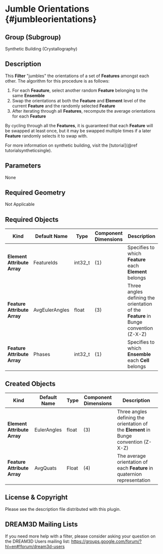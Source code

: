 Jumble Orientations {#jumbleorientations}
=============

## Group (Subgroup) ##
Synthetic Building (Crystallography)

## Description ##
This **Filter** "jumbles" the orientations of a set of **Features** amongst each other. The algorithm for this procedure is as follows:

1. For each **Feauture**, select another random **Feature** belonging to the same **Ensemble**
2. Swap the orientations at both the **Feature** and **Element** level of the current **Feature** and the randomly selected **Feature**
3. After iterating through all **Features**, recompute the average orientations for each **Feature**

By cycling through all the **Features**, it is guaranteed that each **Feature** will be swapped at least once, but it may be swapped multiple times if a later **Feature** randomly selects it to swap with.

For more information on synthetic building, visit the [tutorial](@ref tutorialsyntheticsingle).

## Parameters ##
None

## Required Geometry ##
Not Applicable


## Required Objects ##
| Kind | Default Name | Type | Component Dimensions | Description |
|------|--------------|------|----------------------|-------------|
| **Element Attribute Array** | FeatureIds | int32_t | (1) | Specifies to which **Feature** each **Element** belongs |
| **Feature Attribute Array** | AvgEulerAngles | float | (3) | Three angles defining the orientation of the **Feature** in Bunge convention (Z-X-Z) |
| **Feature Attribute Array** | Phases | int32_t | (1) |  Specifies to which **Ensemble** each **Cell** belongs |

## Created Objects ##
| Kind | Default Name | Type | Component Dimensions | Description |
|------|--------------|------|----------------------|-------------|
| **Element Attribute Array** | EulerAngles | float | (3) | Three angles defining the orientation of the **Element** in Bunge convention (Z-X-Z) |
| **Feature Attribute Array** | AvgQuats | Float | (4) | The average orientation of each **Feature** in quaternion representation |

## License & Copyright ##

Please see the description file distributed with this plugin.

## DREAM3D Mailing Lists ##

If you need more help with a filter, please consider asking your question on the DREAM3D Users mailing list:
https://groups.google.com/forum/?hl=en#!forum/dream3d-users


